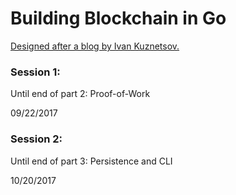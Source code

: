 # Building Blockchain in Go

[Designed after a blog by Ivan Kuznetsov.](https://jeiwan.cc/)


### Session 1:

Until end of part 2: Proof-of-Work

09/22/2017


### Session 2:

Until end of part 3: Persistence and CLI

10/20/2017


